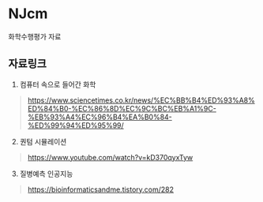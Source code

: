 # NJcm
화학수행평가 자료

## 자료링크
1. 컴퓨터 속으로 들어간 화학
> https://www.sciencetimes.co.kr/news/%EC%BB%B4%ED%93%A8%ED%84%B0-%EC%86%8D%EC%9C%BC%EB%A1%9C-%EB%93%A4%EC%96%B4%EA%B0%84-%ED%99%94%ED%95%99/

2. 퀀텀 시뮬레이션
> https://www.youtube.com/watch?v=kD370qyxTyw

3. 질병예측 인공지능
> https://bioinformaticsandme.tistory.com/282
